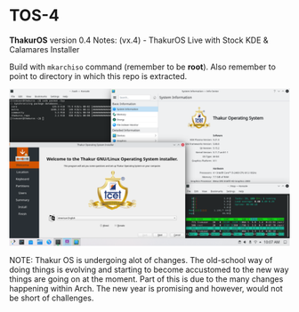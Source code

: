 # TOS-4

<b>ThakurOS</b> version 0.4
Notes: (vx.4) - ThakurOS Live with Stock KDE & Calamares Installer


Build with <code>mkarchiso</code> command (remember to be <b>root</b>). Also remember to point to directory in which this repo is extracted.  

<img src="ss.png">

NOTE: Thakur OS is undergoing alot of changes. The old-school way of doing things is evolving and starting to become accustomed to the new way things are going on at the moment. Part of this is due to the many changes happening within Arch. The new year is promising and however, would not be short of challenges.


